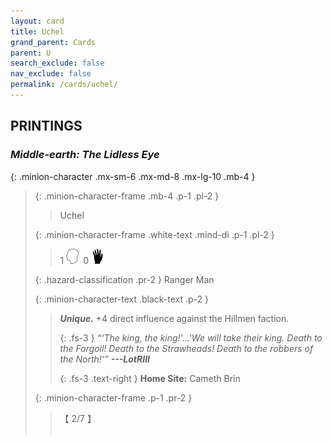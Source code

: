 ```yaml
---
layout: card
title: Uchel
grand_parent: Cards
parent: U
search_exclude: false
nav_exclude: false
permalink: /cards/uchel/
---
```


## PRINTINGS


### _Middle-earth: The Lidless Eye_

{: .minion-character .mx-sm-6 .mx-md-8 .mx-lg-10 .mb-4 }
> {: .minion-character-frame .mb-4 .p-1 .pl-2 }
> > <div class="hazard-mp"></div>
> > <div class="card-name">Uchel</div>
>
> {: .minion-character-frame .white-text .mind-di .p-1 .pl-2 }
> > 1 ![](/assets/images/mind.svg)&ensp;0 ![](/assets/images/di.svg)
>
> {: .hazard-classification .pr-2 }
> Ranger Man
>
> {: .minion-character-text .black-text .p-2 }
> > _**Unique.**_ +4 direct influence against the Hillmen faction. 
> > 
> > {: .fs-3 } 
> > _“‘The king, the king!'...'We will take their king. Death to the Forgoil! Death to the Strawheads! Death to the robbers of the North!’”_ ***---&#65279;LotRIII***  
> > 
> > {: .fs-3 .text-right } 
> > **Home Site:** Cameth Brin 
>
> {: .minion-character-frame .p-1 .pr-2 }
> > <div class="card-shield">【 2/7 】</div>
> > <div class="card-corruption-white">&nbsp;</div>
